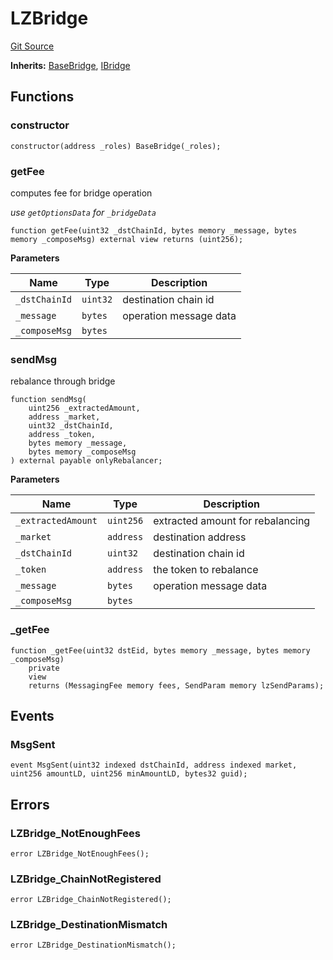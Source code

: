# LZBridge
[Git Source](https://github.com/malda-protocol/malda-lending/blob/7babde64a69e0bddbfb8ee96e52976dd39acebdd/src\rebalancer\bridges\LZBridge.sol)

**Inherits:**
[BaseBridge](/src\rebalancer\bridges\BaseBridge.sol\abstract.BaseBridge.md), [IBridge](/src\interfaces\IBridge.sol\interface.IBridge.md)


## Functions
### constructor


```solidity
constructor(address _roles) BaseBridge(_roles);
```

### getFee

computes fee for bridge operation

*use `getOptionsData` for `_bridgeData`*


```solidity
function getFee(uint32 _dstChainId, bytes memory _message, bytes memory _composeMsg) external view returns (uint256);
```
**Parameters**

|Name|Type|Description|
|----|----|-----------|
|`_dstChainId`|`uint32`|destination chain id|
|`_message`|`bytes`|operation message data|
|`_composeMsg`|`bytes`||


### sendMsg

rebalance through bridge


```solidity
function sendMsg(
    uint256 _extractedAmount,
    address _market,
    uint32 _dstChainId,
    address _token,
    bytes memory _message,
    bytes memory _composeMsg
) external payable onlyRebalancer;
```
**Parameters**

|Name|Type|Description|
|----|----|-----------|
|`_extractedAmount`|`uint256`|extracted amount for rebalancing|
|`_market`|`address`|destination address|
|`_dstChainId`|`uint32`|destination chain id|
|`_token`|`address`|the token to rebalance|
|`_message`|`bytes`|operation message data|
|`_composeMsg`|`bytes`||


### _getFee


```solidity
function _getFee(uint32 dstEid, bytes memory _message, bytes memory _composeMsg)
    private
    view
    returns (MessagingFee memory fees, SendParam memory lzSendParams);
```

## Events
### MsgSent

```solidity
event MsgSent(uint32 indexed dstChainId, address indexed market, uint256 amountLD, uint256 minAmountLD, bytes32 guid);
```

## Errors
### LZBridge_NotEnoughFees

```solidity
error LZBridge_NotEnoughFees();
```

### LZBridge_ChainNotRegistered

```solidity
error LZBridge_ChainNotRegistered();
```

### LZBridge_DestinationMismatch

```solidity
error LZBridge_DestinationMismatch();
```

